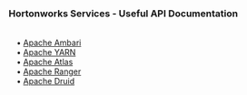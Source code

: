 <h3>Hortonworks Services - Useful API Documentation</h3>
<br>&ensp;&ensp;&bull; <a href="https://cwiki.apache.org/confluence/display/AMBARI/API+usage+scenarios%2C+troubleshooting%2C+and+other+FAQs">Apache Ambari</a>
<br>&ensp;&ensp;&bull; <a href="https://hadoop.apache.org/docs/current/hadoop-yarn/hadoop-yarn-site/ResourceManagerRest.html">Apache YARN</a>
<br>&ensp;&ensp;&bull; <a href="http://atlas.apache.org/0.8.0-incubating/api/v2/index.html">Apache Atlas</a>
<br>&ensp;&ensp;&bull; <a href="https://docs.hortonworks.com/HDPDocuments/HDP2/HDP-2.6.2/bk_security/content/apache_ranger_public_rest_api.html">Apache Ranger</a>
<br>&ensp;&ensp;&bull; <a href="http://druid.io/docs/latest/querying/querying.html">Apache Druid</a>
<br>
